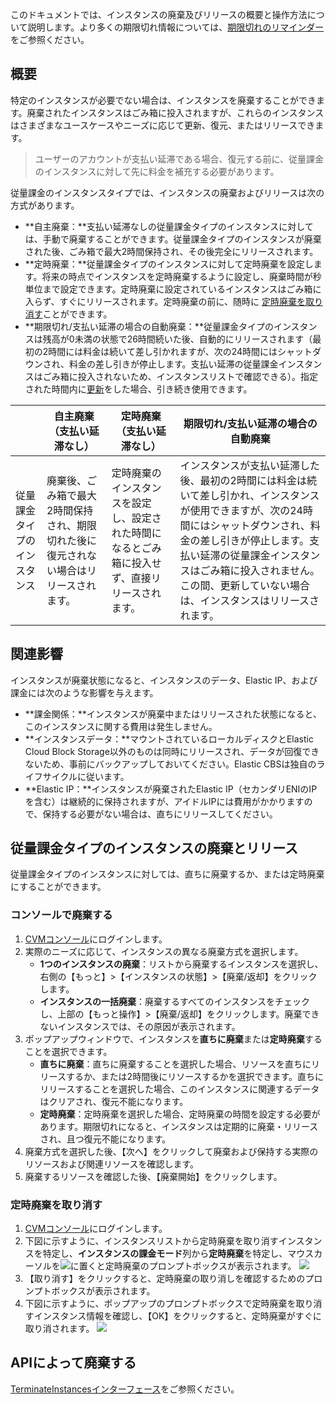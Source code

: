このドキュメントでは、インスタンスの廃棄及びリリースの概要と操作方法について説明します。より多くの期限切れ情報については、[期限切れのリマインダー](https://intl.cloud.tencent.com/document/product/213/2181)をご参照ください。

## 概要

特定のインスタンスが必要でない場合は、インスタンスを廃棄することができます。廃棄されたインスタンスはごみ箱に投入されますが、これらのインスタンスはさまざまなユースケースやニーズに応じて更新、復元、またはリリースできます。

> ユーザーのアカウントが支払い延滞である場合、復元する前に、従量課金のインスタンスに対して先に料金を補充する必要があります。
>

従量課金のインスタンスタイプでは、インスタンスの廃棄およびリリースは次の方式があります。
 - **自主廃棄：**支払い延滞なしの従量課金タイプのインスタンスに対しては、手動で廃棄することができます。従量課金タイプのインスタンスが廃棄された後、ごみ箱で最大2時間保持され、その後完全にリリースされます。
 - **定時廃棄：**従量課金タイプのインスタンスに対して定時廃棄を設定します。将来の時点でインスタンスを定時廃棄するように設定し、廃棄時間が秒単位まで設定できます。定時廃棄に設定されているインスタンスはごみ箱に入らず、すぐにリリースされます。定時廃棄の前に、随時に [定時廃棄を取り消す](https://intl.cloud.tencent.com/document/product/213/4930)ことができます。
 - **期限切れ/支払い延滞の場合の自動廃棄：**従量課金タイプのインスタンスは残高が0未満の状態で26時間続いた後、自動的にリリースされます（最初の2時間には料金は続いて差し引かれますが、次の24時間にはシャットダウンされ、料金の差し引きが停止します。支払い延滞の従量課金インスタンスはごみ箱に投入されないため、インスタンスリストで確認できる）。指定された時間内に[更新](/doc/product/213/6143)をした場合、引き続き使用できます。

|  | 自主廃棄（支払い延滞なし） |定時廃棄（支払い延滞なし） | 期限切れ/支払い延滞の場合の自動廃棄 |
|---------|---------|---------|---------|
| 従量課金タイプのインスタンス | 廃棄後、ごみ箱で最大2時間保持され、期限切れた後に復元されない場合はリリースされます。 | 定時廃棄のインスタンスを設定し、設定された時間になるとごみ箱に投入せず、直接リリースされます。 |インスタンスが支払い延滞した後、最初の2時間には料金は続いて差し引かれ、インスタンスが使用できますが、次の24時間にはシャットダウンされ、料金の差し引きが停止します。支払い延滞の従量課金インスタンスはごみ箱に投入されません。この間、更新していない場合は、インスタンスはリリースされます。|



##  関連影響
インスタンスが廃棄状態になると、インスタンスのデータ、Elastic IP、および課金には次のような影響を与えます。
- **課金関係：**インスタンスが廃棄中またはリリースされた状態になると、このインスタンスに関する費用は発生しません。
- **インスタンスデータ：**マウントされているローカルディスクとElastic Cloud Block Storage以外のものは同時にリリースされ、データが回復できないため、事前にバックアップしておいてください。Elastic CBSは独自のライフサイクルに従います。
- **Elastic IP：**インスタンスが廃棄されたElastic IP（セカンダリENIのIPを含む）は継続的に保持されますが、アイドルIPには費用がかかりますので、保持する必要がない場合は、直ちにリリースしてください。

## 従量課金タイプのインスタンスの廃棄とリリース

従量課金タイプのインスタンスに対しては、直ちに廃棄するか、または定時廃棄にすることができます。

### コンソールで廃棄する

1.   [CVMコンソール]( https://console.cloud.tencent.com/cvm/)にログインします。
2.  実際のニーズに応じて、インスタンスの異なる廃棄方式を選択します。
    - **1つのインスタンスの廃棄**：リストから廃棄するインスタンスを選択し、右側の【もっと】>【インスタンスの状態】>【廃棄/返却】をクリックします。
    - **インスタンスの一括廃棄**：廃棄するすべてのインスタンスをチェックし、上部の【もっと操作】>【廃棄/返却】をクリックします。廃棄できないインスタンスでは、その原因が表示されます。
3. ポップアップウィンドウで、インスタンスを**直ちに廃棄**または**定時廃棄**することを選択できます。
 	 - **直ちに廃棄**：直ちに廃棄することを選択した場合、リソースを直ちにリリースするか、または2時間後にリソースするかを選択できます。直ちにリリースすることを選択した場合、このインスタンスに関連するデータはクリアされ、復元不能になります。
 	 - **定時廃棄**：定時廃棄を選択した場合、定時廃棄の時間を設定する必要があります。期限切れになると、インスタンスは定期的に廃棄・リリースされ、且つ復元不能になります。
4. 廃棄方式を選択した後、【次へ】をクリックして廃棄および保持する実際のリソースおよび関連リソースを確認します。
5. 廃棄するリソースを確認した後、【廃棄開始】をクリックします。

### 定時廃棄を取り消す

1. [CVMコンソール](https://console.cloud.tencent.com/cvm/)にログインします。
2. 下図に示すように、インスタンスリストから定時廃棄を取り消すインスタンスを特定し、**インスタンスの課金モード**列から**定時廃棄**を特定し、マウスカーソルを<img src="https://main.qcloudimg.com/raw/2b612d7419315e76aaa9a7f3a7c9a447.png" style="margin: 0;"></img>に置くと定時廃棄のプロンプトボックスが表示されます。
![](https://main.qcloudimg.com/raw/ba32f8dd954beb2f9e6c4d333eb72e75.png)
3. 【取り消す】をクリックすると、定時廃棄の取り消しを確認するためのプロンプトボックスが表示されます。
4. 下図に示すように、ポップアップのプロンプトボックスで定時廃棄を取り消すインスタンス情報を確認し、【OK】をクリックすると、定時廃棄がすぐに取り消されます。
![](https://main.qcloudimg.com/raw/940c1ed6459128e965bffa4e6a34be8b.png)

## APIによって廃棄する

[TerminateInstancesインターフェース](/doc/product/213/9395)をご参照ください。
